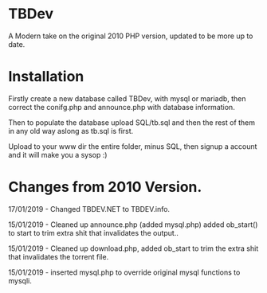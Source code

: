 # TBDev
A Modern take on the original 2010 PHP version, updated to be more up to date.

# Installation
Firstly create a new database called TBDev, with mysql or mariadb, then correct the conifg.php and announce.php with database information.

Then to populate the database upload SQL/tb.sql and then the rest of them in any old way aslong as tb.sql is first.

Upload to your www dir the entire folder, minus SQL, then signup a account and it will make you a sysop :)

# Changes from 2010 Version.
17/01/2019 - Changed TBDEV.NET to TBDEV.info.

15/01/2019 - Cleaned up announce.php (added mysql.php) added ob_start() to start to trim extra shit that invalidates the output..

15/01/2019 - Cleaned up download.php, added ob_start to trim the extra shit that invalidates the torrent file.

15/01/2019 - inserted mysql.php to override original mysql functions to mysqli.

